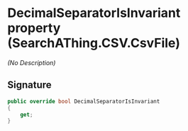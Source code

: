 # DecimalSeparatorIsInvariant property (SearchAThing.CSV.CsvFile<T>)
_(No Description)_

## Signature
```csharp
public override bool DecimalSeparatorIsInvariant
{
    get;
}
```
